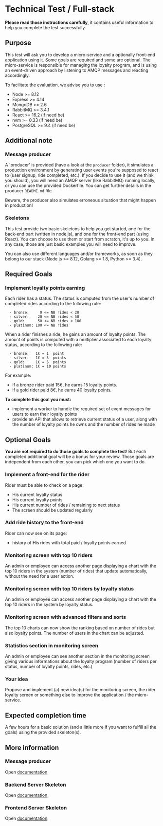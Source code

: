 # Technical Test / Full-stack

**Please read those instructions carefully**, it contains useful information to help you complete the
test successfully.

## Purpose

This test will ask you to develop a micro-service and a optionally front-end application using it. 
Some goals are required and some are optional. The micro-service is responsible for managing the 
loyalty program, and is using an event-driven approach by listening to AMQP messages and reacting 
accordingly.

To facilitate the evaluation, we advise you to use :
- Node >= 8.12
- Express >= 4.14
- MongoDB >= 2.6
- RabbitMQ >= 3.4.1
- React >= 16.2 (if need be)
- nvm >= 0.33 (if need be)
- PostgreSQL >= 9.4 (if need be)

## Additional note

### Message producer

A 'producer' is provided (have a look at the `producer` folder), it simulates a production environment
by generating user events you're supposed to react to (user signup, ride completed, etc.). If you
decide to use it (and we think you should), you will need an AMQP server (like RabbitMQ) running
locally, or you can use the provided Dockerfile. You can get further details in the producer
`README.md` file.

Beware, the producer also simulates erroneous situation that might happen in production!

### Skeletons

This test provide two basic skeletons to help you get started, one for the back-end part (written in
node.js), and one for the front-end part (using React). You can choose to use them or start from
scratch, it's up to you. In any case, those are just basic examples you will need to improve.

You can also use different languages and/or frameworks, as soon as they belong to our
stack (Node.js >= 8.12, Golang >= 1.8, Python >= 3.4).

## Required Goals

### Implement loyalty points earning

Each rider has a status. The status is computed from the user's number of completed rides 
according to the following rule:
```text
  - bronze:     0 <= NB rides < 20
  - silver:    20 <= NB rides < 50
  - gold:      50 <= NB rides < 100
  - platinum: 100 <= NB rides
```

When a rider finishes a ride, he gains an amount of loyalty points. The amount of
points is computed with a multiplier associated to each loyalty status, according to 
the following rule:
```text
  - bronze:   1€ = 1  point
  - silver:   1€ = 3  points
  - gold:     1€ = 5  points
  - platinum: 1€ = 10 points
```

For example:
- If a bronze rider paid 15€, he earns 15 loyalty points.
- If a gold rider paid 8€, he earns 40 loyalty points.

**To complete this goal you must:**
- implement a worker to handle the required set of event messages for users to earn their 
loyalty points 
- provide an API that allows to retrieve current status of a user, along with the number of loyalty 
points he owns and the number of rides he made


## Optional Goals

**You are not required to do those goals to complete the test**!
But each completed additional goal will be a bonus for your review.
Those goals are independent from each other, you can pick which one you want to do.

### Implement a front-end for the rider

Rider must be able to check on a page:
- His current loyalty status
- His current loyalty points
- His current number of rides / remaining to next status
- The screen should be updated regularly

### Add ride history to the front-end

Rider can now see on its page:
- history of His rides with total paid / loyalty points earned

### Monitoring screen with top 10 riders

An admin or employee can access another page displaying a chart with the top 10 riders in the system
(number of rides) that update automatically, without the need for a user action.

### Monitoring screen with top 10 riders by loyalty status

An admin or employee can access another page displaying a chart with the top 10 riders in the system
by loyalty status.

### Monitoring screen with advanced filters and sorts

The top 10 charts can now show the ranking based on number of rides but also loyalty points. The
number of users in the chart can be adjusted.

### Statistics section in monitoring screen

An admin or employee can see another section in the monitoring screen giving various informations
about the loyalty program (number of riders per status, number of loyalty points, rides, etc.)

### Your idea

Propose and implement (a) new idea(s) for the monitoring screen, the rider loyalty screen or something
else to improve the application / the micro-service.


## Expected completion time

A few hours for a basic solution (and a little more if you want to fulfill all the goals) using the
provided skeleton(s).

## More information

### Message producer

Open [documentation](producer/README.md).

### Backend Server Skeleton

Open [documentation](back/README.md).

### Frontend Server Skeleton

Open [documentation](front/README.md).
